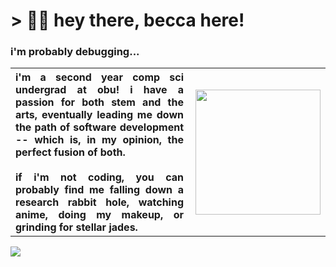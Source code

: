 <h1>> 👋🏻 hey there, becca here!</h1>
<h3>i'm probably debugging...</h3>


<table>
  <tr>
    <th align="justify">i'm a second year comp sci undergrad at obu! i have a passion for both stem and the arts, eventually 
      leading me down the path of software development -- which is, in my opinion, the perfect fusion of both. <br/><br/>
      if i'm not coding, you can probably find me falling down a research rabbit hole, watching anime, doing my makeup, 
      or grinding for stellar jades.</th>
    <th><img src="https://media.tenor.com/5Bcl2El0MD4AAAAi/phew-rebecca.gif" width="200" align="right"/></th>
  </tr>
</table>


<picture>
  <source
    srcset="https://github-readme-stats.vercel.app/api?username=beccawatts&show_icons=true&theme=rose"
    media="(prefers-color-scheme: light), (prefers-color-scheme: no-preference)"
  />
  <source 
    srcset="https://github-readme-stats.vercel.app/api?username=beccawatts&show_icons=true&theme=bear"
    media="(prefers-color-scheme: dark)"
  />
  <img src="https://github-readme-stats.vercel.app/api?username=beccawatts&show_icons=true&theme=rose" />
</picture>




<!--
**beccawatts/beccawatts** is a ✨ _special_ ✨ repository because its `README.md` (this file) appears on your GitHub profile.

Here are some ideas to get you started:

- 🔭 I’m currently working on ...
- 🌱 I’m currently learning ...
- 👯 I’m looking to collaborate on ...
- 🤔 I’m looking for help with ...
- 💬 Ask me about ...
- 📫 How to reach me: ...
- 😄 Pronouns: ...
- ⚡ Fun fact: ...
-->
